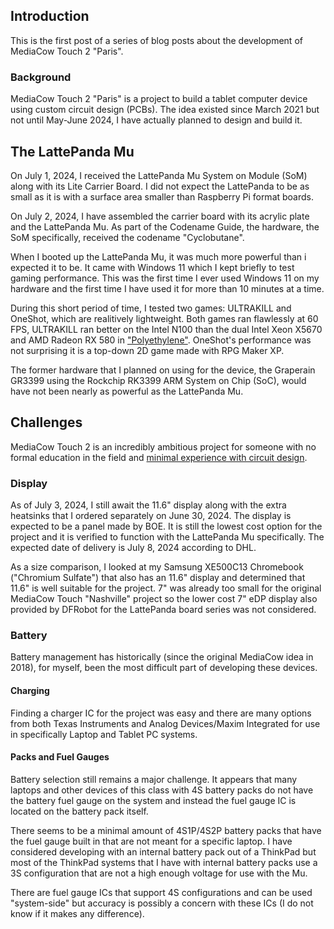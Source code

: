 ## Introduction
This is the first post of a series of blog posts about the development of MediaCow Touch 2 "Paris".

### Background
MediaCow Touch 2 "Paris" is a project to build a tablet computer device using custom circuit design (PCBs). The idea existed since March 2021 but not until May-June 2024, I have actually planned to design and build it. 

## The LattePanda Mu
On July 1, 2024, I received the LattePanda Mu System on Module (SoM) along with its Lite Carrier Board. I did not expect the LattePanda to be as small as it is with a surface area smaller than Raspberry Pi format boards.

On July 2, 2024, I have assembled the carrier board with its acrylic plate and the LattePanda Mu. As part of the Codename Guide, the hardware, the SoM specifically, received the codename "Cyclobutane".

When I booted up the LattePanda Mu, it was much more powerful than i expected it to be. It came with Windows 11 which I kept briefly to test gaming performance. This was the first time I ever used Windows 11 on my hardware and the first time I have used it for more than 10 minutes at a time.

During this short period of time, I tested two games: ULTRAKILL and OneShot, which are realitively lightweight. Both games ran flawlessly at 60 FPS, ULTRAKILL ran better on the Intel N100 than the dual Intel Xeon X5670 and AMD Radeon RX 580 in ["Polyethylene"](../../projects/wbpc_pe/). OneShot's performance was not surprising it is a top-down 2D game made with RPG Maker XP. 

The former hardware that I planned on using for the device, the Graperain GR3399 using the Rockchip RK3399 ARM System on Chip (SoC), would have not been nearly as powerful as the LattePanda Mu. 

## Challenges
MediaCow Touch 2 is an incredibly ambitious project for someone with no formal education in the field and [minimal experience with circuit design](../../projects/mathpad/). 

### Display
As of July 3, 2024, I still await the 11.6" display along with the extra heatsinks that I ordered separately on June 30, 2024. The display is expected to be a panel made by BOE. It is still the lowest cost option for the project and it is verified to function with the LattePanda Mu specifically. The expected date of delivery is July 8, 2024 according to DHL. 

As a size comparison, I looked at my Samsung XE500C13 Chromebook ("Chromium Sulfate") that also has an 11.6" display and determined that 11.6" is well suitable for the project. 7" was already too small for the original MediaCow Touch "Nashville" project so the lower cost 7" eDP display also provided by DFRobot for the LattePanda board series was not considered.

### Battery
Battery management has historically (since the original MediaCow idea in 2018), for myself, been the most difficult part of developing these devices.

#### Charging
Finding a charger IC for the project was easy and there are many options from both Texas Instruments and Analog Devices/Maxim Integrated for use in specifically Laptop and Tablet PC systems.

#### Packs and Fuel Gauges
Battery selection still remains a major challenge. It appears that many laptops and other devices of this class with 4S battery packs do not have the battery fuel gauge on the system and instead the fuel gauge IC is located on the battery pack itself. 

There seems to be a minimal amount of 4S1P/4S2P battery packs that have the fuel gauge built in that are not meant for a specific laptop. I have considered developing with an internal battery pack out of a ThinkPad but most of the ThinkPad systems that I have with internal battery packs use a 3S configuration that are not a high enough voltage for use with the Mu. 

There are fuel gauge ICs that support 4S configurations and can be used "system-side" but accuracy is possibly a concern with these ICs (I do not know if it makes any difference). 




